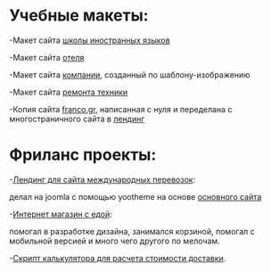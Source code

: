 # Учебные макеты:
-Макет сайта [школы иностранных языков](https://subbiger.github.io/School/)

-Макет сайта [отеля](https://subbiger.github.io/hotel/)

-Макет сайта [компании](https://subbiger.github.io/Company/), созданный по шаблону-изображению

-Макет сайта [ремонта техники](https://subbiger.github.io/Tech/)

-Копия сайта [franco.gr](https://www.franco.gr/), написанная с нуля и переделана с многостраничного сайта в [лендинг](https://subbiger.github.io/franco/)
# Фриланс проекты:
-[Лендинг для сайта международных перевозок](http://new.cmg-dostavka.com.ua/): 

делал на joomla с помощью yootheme на основе [основного сайта](https://cmg-bizservice.com/)

-[Интернет магазин с едой](https://pizzabrazzers.com/ru/): 

помогал в разработке дизайна, занимался корзиной, помогал с мобильной версией и много чего другого по мелочам.

-[Скрипт калькулятора для расчета стоимости доставки](https://cmg-bizservice.com/avto-iz-ssha/dostavka-avto).
